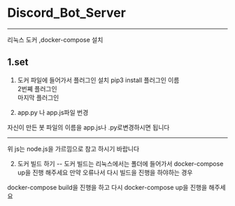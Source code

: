 # Discord_Bot_Server
---

<a hrae="https://github.com/TeamArray/Discord_Bot_Server/1.sh">리눅스 도커 ,docker-compose 설치</a>

1.set
--
1. 도커 파일에 들어가서 플러그인 설치
pip3 install 플러그인 이름\
              2번쪠 플러그인\
              마지막 플러그인

2. app.py 나 app.js파일 번경

자신이 만든 봇 파일의 이름을 app.js나 .py로변경하시면 됩니다

---
위 js는 node.js을 가르낌으로 참고 하시기 바랍니다

2. 도커 빌드 하기 
--
도커 빌드는 리눅스에서는 폴더에 들어가서 
docker-compose up을 진행 해주세요
만약 오류나서 다시 빌드을 진행을 하야하는 경우

docker-compose build을 진행을 하고 
다시 docker-compose up을 진행을 해주세요
